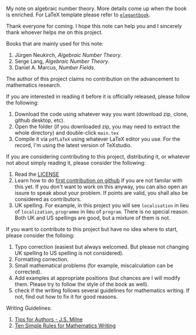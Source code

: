 My note on algebraic number theory. More details come up when the book is enriched. For LaTeX template please refer to [`elegantbook`](https://elegantlatex.org/en/).

Thank everyone for coming. I hope this note can help you and I sincerely thank whoever helps me on this project.

Books that are mainly used for this note:

1. Jürgen Neukirch, *Algebraic Number Theory*.
2. Serge Lang, *Algebraic Number Theory*.
3. Daniel A. Marcus, *Number Fields*.

The author of this project claims no contribution on the advancement to mathematics research.

If you are interested in reading it before it is officially released, please follow the following:

1. Download the code using whatever way you want (download zip, clone, github desktop, etc).
2. Open the folder (if you downloaded zip, you may need to extract the whole directory) and double-click `main.tex`
3. Compile it via `pdfLaTeX` using whatever LaTeX editor you use. For the record, I'm using the latest version of TeXstudio.

If you are considering contributing to this project, distributing it, or whatever not about simply reading it, please consider the following:

1. Read the [LICENSE](https://github.com/Admiraldesvl/algebraic-number-theory-note/blob/master/LICENSE)
2. Learn how to do [first contribution on github](https://github.com/firstcontributions/first-contributions) if you are not familar with this yet. If you don't want to work on this anyway, you can also open an issure to speak about your problem. If points are valid, you shall also be considered as contributors.
3. UK spelling. For example, in this project you will see `localisation` in lieu of `localization`, `programme` in lieu of `program`. There is no special reason. Both UK and US spellings are good, but a mixture of them is not.

If you want to contribute to this project but have no idea where to start, please consider the folloing:

1. Typo correction (easiest but always welcomed. But please not changing UK spelling to US spelling is not considered).
2. Formatting correction.
3. Small mathematical problems (for example, miscalculation can be corrected).
4. Add examples at appropriate positions (but chances are I will modify them. Please try to follow the style of the book as well).
5. check if the writing follows several guidelines for mathematics writing. If not, find out how to fix it for good reasons.

Writing Guidelines:

1. [Tips for Authors - J.S. Milne](https://www.jmilne.org/math/tips.html)
2. [Ten Simple Rules for Mathematics Writing](https://www.mit.edu/~dimitrib/Ten_Rules.pdf)
